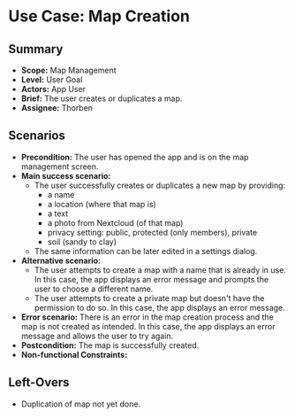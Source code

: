 # Use Case: Map Creation

## Summary

- **Scope:** Map Management
- **Level:** User Goal
- **Actors:** App User
- **Brief:** The user creates or duplicates a map.
- **Assignee:** Thorben

## Scenarios

- **Precondition:**
  The user has opened the app and is on the map management screen.
- **Main success scenario:**
  - The user successfully creates or duplicates a new map by providing:
    - a name
    - a location (where that map is)
    - a text
    - a photo from Nextcloud (of that map)
    - privacy setting: public, protected (only members), private
    - soil (sandy to clay)
  - The same information can be later edited in a settings dialog.
- **Alternative scenario:**
  - The user attempts to create a map with a name that is already in use.
    In this case, the app displays an error message and prompts the user to choose a different name.
  - The user attempts to create a private map but doesn't have the permission to do so.
    In this case, the app displays an error message.
- **Error scenario:**
  There is an error in the map creation process and the map is not created as intended.
  In this case, the app displays an error message and allows the user to try again.
- **Postcondition:**
  The map is successfully created.
- **Non-functional Constraints:**

## Left-Overs

- Duplication of map not yet done.
